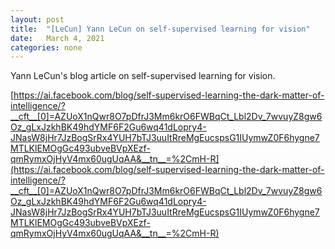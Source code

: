 ```yaml
---
layout: post
title:  "[LeCun] Yann LeCun on self-supervised learning for vision"
date:   March 4, 2021
categories: none
---
```


Yann LeCun's blog article on self-supervised learning for vision.



[https://ai.facebook.com/blog/self-supervised-learning-the-dark-matter-of-intelligence/?__cft__[0]=AZUoX1nQwr8O7pDfrJ3Mm6krO6FWBqCt_Lbl2Dv_7wvuyZ8gw6Oz_gLxJzkhBK49hdYMF6F2Gu6wq41dLopry4-JNasW8jHr7JzBogSrRx4YUH7bTJ3uuItRreMgEucspsG1IUymwZ0F6hygne7MTLKlEMOgGc493ubveBVpXEzf-qmRymxOjHyV4mx60ugUqAA&__tn__=%2CmH-R](https://ai.facebook.com/blog/self-supervised-learning-the-dark-matter-of-intelligence/?__cft__[0]=AZUoX1nQwr8O7pDfrJ3Mm6krO6FWBqCt_Lbl2Dv_7wvuyZ8gw6Oz_gLxJzkhBK49hdYMF6F2Gu6wq41dLopry4-JNasW8jHr7JzBogSrRx4YUH7bTJ3uuItRreMgEucspsG1IUymwZ0F6hygne7MTLKlEMOgGc493ubveBVpXEzf-qmRymxOjHyV4mx60ugUqAA&__tn__=%2CmH-R)



 

